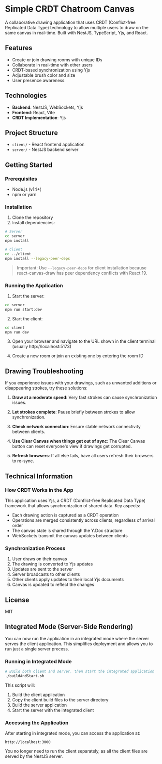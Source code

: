 # Simple CRDT Chatroom Canvas

A collaborative drawing application that uses CRDT (Conflict-free Replicated Data Type) technology to allow multiple users to draw on the same canvas in real-time. Built with NestJS, TypeScript, Yjs, and React.

## Features

- Create or join drawing rooms with unique IDs
- Collaborate in real-time with other users
- CRDT-based synchronization using Yjs
- Adjustable brush color and size
- User presence awareness

## Technologies

- **Backend**: NestJS, WebSockets, Yjs
- **Frontend**: React, Vite
- **CRDT Implementation**: Yjs

## Project Structure

- `client/` - React frontend application
- `server/` - NestJS backend server

## Getting Started

### Prerequisites

- Node.js (v14+)
- npm or yarn

### Installation

1. Clone the repository
2. Install dependencies:

```bash
# Server
cd server
npm install

# Client
cd ../client
npm install --legacy-peer-deps
```

> Important: Use `--legacy-peer-deps` for client installation because react-canvas-draw has peer dependency conflicts with React 19.

### Running the Application

1. Start the server:

```bash
cd server
npm run start:dev
```

2. Start the client:

```bash
cd client
npm run dev
```

3. Open your browser and navigate to the URL shown in the client terminal (usually http://localhost:5173)

4. Create a new room or join an existing one by entering the room ID

## Drawing Troubleshooting

If you experience issues with your drawings, such as unwanted additions or disappearing strokes, try these solutions:

1. **Draw at a moderate speed**: Very fast strokes can cause synchronization issues.

2. **Let strokes complete**: Pause briefly between strokes to allow synchronization.

3. **Check network connection**: Ensure stable network connectivity between clients.

4. **Use Clear Canvas when things get out of sync**: The Clear Canvas button can reset everyone's view if drawings get corrupted.

5. **Refresh browsers**: If all else fails, have all users refresh their browsers to re-sync.

## Technical Information

### How CRDT Works in the App

This application uses Yjs, a CRDT (Conflict-free Replicated Data Type) framework that allows synchronization of shared data. Key aspects:

- Each drawing action is captured as a CRDT operation
- Operations are merged consistently across clients, regardless of arrival order
- The canvas state is shared through the Y.Doc structure
- WebSockets transmit the canvas updates between clients

### Synchronization Process

1. User draws on their canvas
2. The drawing is converted to Yjs updates
3. Updates are sent to the server
4. Server broadcasts to other clients
5. Other clients apply updates to their local Yjs documents
6. Canvas is updated to reflect the changes

## License

MIT

## Integrated Mode (Server-Side Rendering)

You can now run the application in an integrated mode where the server serves the client application. This simplifies deployment and allows you to run just a single server process.

### Running in Integrated Mode

```bash
# Build both client and server, then start the integrated application
./buildAndStart.sh
```

This script will:
1. Build the client application
2. Copy the client build files to the server directory
3. Build the server application
4. Start the server with the integrated client

### Accessing the Application

After starting in integrated mode, you can access the application at:

```
http://localhost:3000
```

You no longer need to run the client separately, as all the client files are served by the NestJS server.
